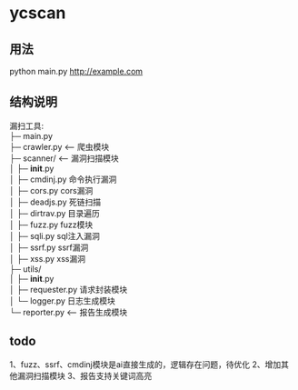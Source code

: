 # ycscan
## 用法
python main.py http://example.com

## 结构说明
漏扫工具:
</br>
├─ main.py</br>
├─ crawler.py    <-- 爬虫模块</br>
├─ scanner/   <-- 漏洞扫描模块</br>
│   ├─ __init__.py</br>
│   ├─ cmdinj.py   命令执行漏洞</br>
│   ├─ cors.py    cors漏洞</br>
│   ├─ deadjs.py   死链扫描</br>
│   ├─ dirtrav.py   目录遍历</br>
│   ├─ fuzz.py   fuzz模块</br>
│   ├─ sqli.py    sql注入漏洞</br>
│   ├─ ssrf.py   ssrf漏洞</br>
│   ├─ xss.py      xss漏洞</br>
├─ utils/</br>
│   ├─ __init__.py</br>
│   ├─ requester.py  请求封装模块</br>
│   └─ logger.py   日志生成模块</br>
└─ reporter.py    <-- 报告生成模块</br>



## todo
1、fuzz、ssrf、cmdinj模块是ai直接生成的，逻辑存在问题，待优化
2、增加其他漏洞扫描模块
3、报告支持关键词高亮
